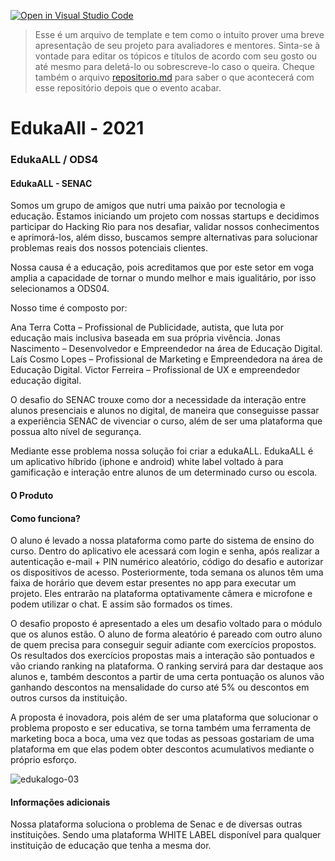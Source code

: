 [![Open in Visual Studio Code](https://classroom.github.com/assets/open-in-vscode-f059dc9a6f8d3a56e377f745f24479a46679e63a5d9fe6f495e02850cd0d8118.svg)](https://classroom.github.com/online_ide?assignment_repo_id=6460486&assignment_repo_type=AssignmentRepo)
>Esse é um arquivo de template e tem como o intuito prover uma breve apresentação de seu projeto para avaliadores e mentores. Sinta-se à vontade para editar os tópicos e títulos de acordo com seu gosto ou até mesmo para deletá-lo ou sobrescreve-lo caso o queira. Cheque também o arquivo [repositorio.md](https://github.com/hackingrio/template/blob/master/repositorio.md) para saber o que acontecerá com esse repositório depois que o evento acabar.

# EdukaAll - 2021
### EdukaALL / ODS4

#### EdukaALL - SENAC

Somos um grupo de amigos que nutri uma paixão por tecnologia e educação. Estamos iniciando um projeto com nossas startups e decidimos participar do Hacking Rio para nos desafiar, validar nossos conhecimentos e aprimorá-los, além disso, buscamos sempre alternativas para solucionar problemas reais dos nossos potenciais clientes. 

Nossa causa é a educação, pois acreditamos que por este setor em voga amplia a capacidade de tornar o mundo melhor e mais igualitário, por isso selecionamos a ODS04.

Nosso time é composto por:

Ana Terra Cotta – Profissional de Publicidade, autista, que luta por educação mais inclusiva baseada em sua própria vivência.
Jonas Nascimento – Desenvolvedor e Empreendedor na área de Educação Digital.
Laís Cosmo Lopes – Profissional de Marketing e Empreendedora na área de Educação Digital.
Victor Ferreira – Profissional de UX e empreendedor educação digital. 

O desafio do SENAC trouxe como dor a necessidade da interação entre alunos presenciais e alunos no digital, de maneira que conseguisse passar a experiência SENAC de vivenciar o curso, além de ser uma plataforma que possua alto nível de segurança. 

Mediante esse problema nossa solução foi criar a edukaALL. EdukaALL é um aplicativo híbrido (iphone e android) white label voltado à para gamificação e interação entre alunos de um determinado curso ou escola.

#### O Produto

#### Como funciona? 

O aluno é levado a nossa plataforma como parte do sistema de ensino do curso. 
Dentro do aplicativo ele acessará com login e senha, após realizar a autenticação e-mail + PIN numérico aleatório, código do desafio e autorizar os dispositivos de acesso. 
Posteriormente, toda semana os alunos têm uma faixa de horário que devem estar presentes no app para executar um projeto. Eles entrarão na plataforma optativamente câmera e microfone e podem utilizar o chat. E assim são formados os times.

O desafio proposto é apresentado a eles um desafio voltado para o módulo que os alunos estão. O aluno de forma aleatório é pareado com outro aluno de quem precisa para conseguir seguir adiante com exercícios propostos. 
Os resultados dos exercícios propostas mais a interação são pontuados e vão criando ranking na plataforma. O ranking servirá para dar destaque aos alunos e, também descontos a partir de uma certa pontuação os alunos vão ganhando descontos na mensalidade do curso até 5% ou descontos em outros cursos da instituição. 

A proposta é inovadora, pois além de ser uma plataforma que solucionar o problema proposto e ser educativa, se torna também uma ferramenta de marketing boca a boca, uma vez que todas as pessoas gostariam de uma plataforma em que elas podem obter descontos acumulativos mediante o próprio esforço.




![edukalogo-03](https://user-images.githubusercontent.com/95136949/143690590-12661775-e20e-4da8-882c-049280118c17.png)

#### Informações adicionais 

Nossa plataforma soluciona o problema de Senac e de diversas outras instituições. Sendo uma plataforma WHITE LABEL disponível para qualquer instituição de educação que tenha a mesma dor. 
